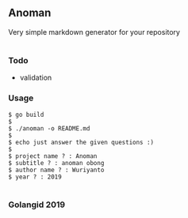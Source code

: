 ## Anoman

Very simple markdown generator for your repository

#

### Todo

- validation

### Usage
```shell
$ go build
$ 
$ ./anoman -o README.md
$
$ echo just answer the given questions :)
$
$ project name ? : Anoman
$ subtitle ? : anoman obong
$ author name ? : Wuriyanto
$ year ? : 2019
```

#

### Golangid 2019
